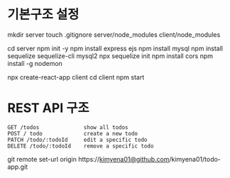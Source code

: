 # 기본구조 설정
mkdir server
touch .gitignore
    server/node_modules
    client/node_modules

cd server
npm init -y
npm install express ejs
npm install mysql
npm install sequelize sequelize-cli mysql2
npx sequelize init
npm install cors
npm install -g nodemon

npx create-react-app client
cd client
npm start


# REST API 구조
```
GET /todos              show all todos
POST / todo             create a new todo
PATCH /todo/:todoId     edit a specific todo
DELETE /todo/:todoId    remove a specific todo
```

git remote set-url origin https://kimyena01@github.com/kimyena01/todo-app.git